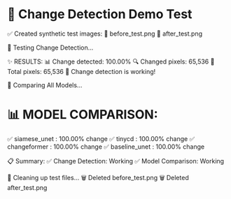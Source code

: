🧪 Change Detection Demo Test
========================================
✅ Created synthetic test images:
   📁 before_test.png
   📁 after_test.png

🔬 Testing Change Detection...

✨ RESULTS:
📊 Change detected: 100.00%
🔍 Changed pixels: 65,536
📏 Total pixels: 65,536
🎉 Change detection is working!

🔬 Comparing All Models...

📊 MODEL COMPARISON:
========================================
✅ siamese_unet   : 100.00% change
✅ tinycd         : 100.00% change
✅ changeformer   : 100.00% change
✅ baseline_unet  : 100.00% change

📋 Summary:
✅ Change Detection: Working
✅ Model Comparison: Working

🧹 Cleaning up test files...
   🗑️ Deleted before_test.png
   🗑️ Deleted after_test.png 